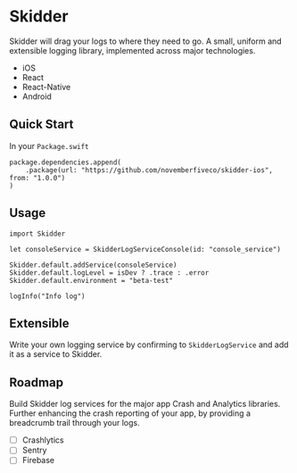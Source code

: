 # Skidder

Skidder will drag your logs to where they need to go. A small, uniform and extensible logging library, implemented across major technologies. 

* iOS
* React
* React-Native
* Android

## Quick Start
In your `Package.swift`

```
package.dependencies.append(
    .package(url: "https://github.com/novemberfiveco/skidder-ios", from: "1.0.0")
)
```

## Usage
```
import Skidder

let consoleService = SkidderLogServiceConsole(id: "console_service")

Skidder.default.addService(consoleService)
Skidder.default.logLevel = isDev ? .trace : .error
Skidder.default.environment = "beta-test"

logInfo("Info log")
```

## Extensible
Write your own logging service by confirming to `SkidderLogService` and add it as a service to Skidder.

## Roadmap
Build Skidder log services for the major app Crash and Analytics libraries. Further enhancing the crash reporting of your app, by providing a breadcrumb trail through your logs.

- [ ] Crashlytics
- [ ] Sentry
- [ ] Firebase
